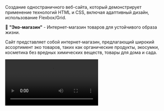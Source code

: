 Создание одностраничного веб-сайта, который демонстрирует применение технологий HTML и CSS, включая адаптивный дизайн, использование Flexbox/Grid.

🌱 **"Эко-магазин"** - Интернет-магазин товаров для устойчивого образа жизни.

Сайт представляет собой интернет-магазин, предлагающий широкий ассортимент эко товаров, таких как органические продукты, экосумки, косметика без вредных химических веществ, товары для дома и сада.

![video](Video.mp4)
